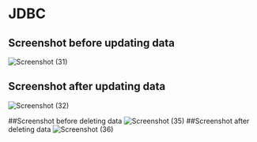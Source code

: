 # JDBC
## Screenshot before updating data
![Screenshot (31)](https://user-images.githubusercontent.com/60415348/128705970-ef4c37cf-f576-4be3-9bb1-3df77de0ebf7.png)
## Screenshot after updating data
![Screenshot (32)](https://user-images.githubusercontent.com/60415348/128706145-b6f278df-f470-410a-b25e-89b6cf124761.png)

##Screenshot before deleting data
![Screenshot (35)](https://user-images.githubusercontent.com/60415348/128708698-8b3dc88b-eecf-4c22-8408-ecdf9c4381e2.png)
##Screenshot after deleting data
![Screenshot (36)](https://user-images.githubusercontent.com/60415348/128708929-be4cc332-29f9-4a7f-ad17-c1856b89a5ee.png)

